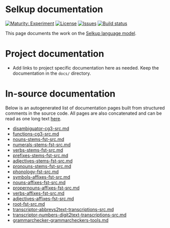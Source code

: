 # Selkup documentation

[![Maturity: Experiment](https://img.shields.io/badge/Maturity-Experiment-black.svg)](https://giellalt.github.io/MaturityClassification.html)
[![License](https://img.shields.io/github/license/giellalt/lang-sel)](https://raw.githubusercontent.com/giellalt/lang-sel/main/LICENSE)
[![Issues](https://img.shields.io/github/issues/giellalt/lang-sel)](https://github.com/giellalt/lang-sel/issues)
[![Build status](https://github.com/giellalt/lang-sel/workflows/Speller%20CI+CD/badge.svg)](https://github.com/giellalt/lang-sel/actions)

This page documents the work on the [Selkup language model](https://github.com/github/lang-sel). 

# Project documentation

* Add links to project specific documentation here as needed. Keep the documentation in the `docs/` directory.

# In-source documentation

Below is an autogenerated list of documentation pages built from structured comments in the source code. All pages are also concatenated and can be read as one long text [here](sel.md).
* [disambiguator-cg3-src.md](disambiguator-cg3-src.md)
* [functions-cg3-src.md](functions-cg3-src.md)
* [nouns-stems-fst-src.md](nouns-stems-fst-src.md)
* [numerals-stems-fst-src.md](numerals-stems-fst-src.md)
* [verbs-stems-fst-src.md](verbs-stems-fst-src.md)
* [prefixes-stems-fst-src.md](prefixes-stems-fst-src.md)
* [adjectives-stems-fst-src.md](adjectives-stems-fst-src.md)
* [pronouns-stems-fst-src.md](pronouns-stems-fst-src.md)
* [phonology-fst-src.md](phonology-fst-src.md)
* [symbols-affixes-fst-src.md](symbols-affixes-fst-src.md)
* [nouns-affixes-fst-src.md](nouns-affixes-fst-src.md)
* [propernouns-affixes-fst-src.md](propernouns-affixes-fst-src.md)
* [verbs-affixes-fst-src.md](verbs-affixes-fst-src.md)
* [adjectives-affixes-fst-src.md](adjectives-affixes-fst-src.md)
* [root-fst-src.md](root-fst-src.md)
* [transcriptor-abbrevs2text-transcriptions-src.md](transcriptor-abbrevs2text-transcriptions-src.md)
* [transcriptor-numbers-digit2text-transcriptions-src.md](transcriptor-numbers-digit2text-transcriptions-src.md)
* [grammarchecker-grammarcheckers-tools.md](grammarchecker-grammarcheckers-tools.md)
